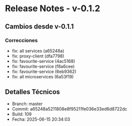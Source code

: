 
# Release Notes - v-0.1.2

## Cambios desde v-0.1.1


### Correcciones
- fix: all services (a65248a)
- fix: proxy-client (dfa7798)
- fix: favourite-service (4ac5168)
- fix: favourite-service (f8a6cee)
- fix: favourite-service (6eb9362)
- fix: all microservices (6a53f19)




## Detalles Técnicos
- Branch: master
- Commit: a65248a5211808e8f95211fe036e33ed6d8722dc
- Build: 109
- Fecha: 2025-06-15 20:34:03
